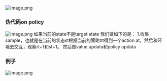 ![image.png](https://cdn.jsdelivr.net/gh/Bluestone-work/image/image/20241010175214.png)

### 伪代码on policy
![image.png](https://cdn.jsdelivr.net/gh/Bluestone-work/image/image/20241010175247.png)
如果当前的state不是target state 我们做如下的是：
1.收集sample，也就是在当前的状态st根据当前的策略πt得到一个action at，然后和环境去交互，观察rt+1和st+1。
然后做value updata和policy updata

### 例子
![image.png](https://cdn.jsdelivr.net/gh/Bluestone-work/image/image/20241010175613.png)
